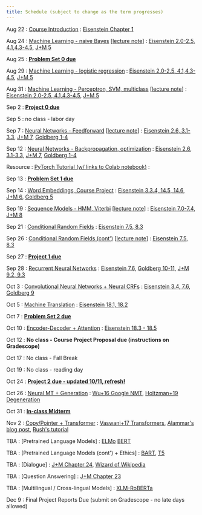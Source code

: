 ```yaml
---
title: Schedule (subject to change as the term progresses)
---
```

Aug 22
: [Course Introduction](https://cocoxu.github.io/CS7650_fall2022/slides/lec1-intro.pdf)
  : [Eisenstein Chapter 1](https://github.com/jacobeisenstein/gt-nlp-class/blob/master/notes/eisenstein-nlp-notes.pdf)

Aug 24
: [Machine Learning - naive Bayes](https://cocoxu.github.io/CS7650_fall2022/slides/lec2-ml-a.pdf) [[lecture note](https://cocoxu.github.io/CS7650_fall2022/slides/lec2_lr_notes.pdf)] 
  : [Eisenstein 2.0-2.5, 4.1,4.3-4.5](https://github.com/jacobeisenstein/gt-nlp-class/blob/master/notes/eisenstein-nlp-notes.pdf), [J+M 5](https://web.stanford.edu/~jurafsky/slp3/5.pdf)

Aug 25
: **[Problem Set 0 due](https://cocoxu.github.io/CS7650_fall2022/slides/CS7650_Problem_Set_0.pdf)**

Aug 29
: [Machine Learning - logistic regression](https://cocoxu.github.io/CS7650_fall2022/slides/lec3-ml-b.pdf)
  : [Eisenstein 2.0-2.5, 4.1,4.3-4.5](https://github.com/jacobeisenstein/gt-nlp-class/blob/master/notes/eisenstein-nlp-notes.pdf), [J+M 5](https://web.stanford.edu/~jurafsky/slp3/5.pdf)

Aug 31
: [Machine Learning - Perceptron, SVM, multiclass](https://cocoxu.github.io/CS7650_fall2022/slides/lec4-ml-c.pdf) [[lecture note](https://cocoxu.github.io/CS7650_fall2022/slides/lec4_svm_perceptron_softmax_notes.pdf)] 
  : [Eisenstein 2.0-2.5, 4.1,4.3-4.5](https://github.com/jacobeisenstein/gt-nlp-class/blob/master/notes/eisenstein-nlp-notes.pdf), [J+M 5](https://web.stanford.edu/~jurafsky/slp3/5.pdf)

Sep 2
: **[Project 0 due](https://colab.research.google.com/drive/1IBHknL6Ptik3OSdipKRP3mhJR8qufzmt?usp=sharing)**

Sep 5
: no class - labor day 

Sep 7
: [Neural Networks - Feedforward](https://cocoxu.github.io/CS7650_fall2022/slides/lec5-nn.pdf) [[lecture note](https://cocoxu.github.io/CS7650_fall2022/slides/lec5_xor_notes.pdf)] 
  : [Eisenstein 2.6, 3.1-3.3](https://github.com/jacobeisenstein/gt-nlp-class/blob/master/notes/eisenstein-nlp-notes.pdf), [J+M 7](https://web.stanford.edu/~jurafsky/slp3/7.pdf), [Goldberg 1-4](https://arxiv.org/pdf/1510.00726.pdf)

Sep 12
: [Neural Networks - Backpropagation, optimization](https://cocoxu.github.io/CS7650_fall2022/slides/lec6-nn2.pdf) 
  : [Eisenstein 2.6, 3.1-3.3](https://github.com/jacobeisenstein/gt-nlp-class/blob/master/notes/eisenstein-nlp-notes.pdf), [J+M 7](https://web.stanford.edu/~jurafsky/slp3/7.pdf), [Goldberg 1-4](https://arxiv.org/pdf/1510.00726.pdf)

Resource 
: [PyTorch Tutorial (w/ links to Colab notebook)](https://cocoxu.github.io/CS7650_fall2022/slides/PyTorch_tutorial.pdf)
  : 
  
Sep 13
: **[Problem Set 1 due](https://cocoxu.github.io/CS7650_fall2022/slides/CS7650_Problem_Set_1.pdf)**
  
Sep 14
: [Word Embeddings, Course Project](https://cocoxu.github.io/CS7650_fall2022/slides/lec7-word2vec.pdf)
  : [Eisenstein 3.3.4, 14.5, 14.6](https://github.com/jacobeisenstein/gt-nlp-class/blob/master/notes/eisenstein-nlp-notes.pdf), [J+M 6](https://web.stanford.edu/~jurafsky/slp3/6.pdf), [Goldberg 5](https://arxiv.org/pdf/1510.00726.pdf)

Sep 19
: [Sequence Models - HMM, Viterbi](https://cocoxu.github.io/CS7650_fall2022/slides/lec8-seq1.pdf) [[lecture note](https://cocoxu.github.io/CS7650_fall2022/slides/lec8_hmm_viterbi_notes.pdf)] 
  : [Eisenstein 7.0-7.4](https://github.com/jacobeisenstein/gt-nlp-class/blob/master/notes/eisenstein-nlp-notes.pdf), [J+M 8](https://web.stanford.edu/~jurafsky/slp3/8.pdf)

Sep 21
: [Conditional Random Fields](https://cocoxu.github.io/CS7650_fall2022/slides/lec9-seq2.pdf)
  : [Eisenstein 7.5, 8.3](https://github.com/jacobeisenstein/gt-nlp-class/blob/master/notes/eisenstein-nlp-notes.pdf)

Sep 26
: [Conditional Random Fields (cont')](https://cocoxu.github.io/CS7650_fall2022/slides/lec9-seq2.pdf) [[lecture note](https://cocoxu.github.io/CS7650_fall2022/slides/lec9_crf_ner_notes.pdf)]
  : [Eisenstein 7.5, 8.3](https://github.com/jacobeisenstein/gt-nlp-class/blob/master/notes/eisenstein-nlp-notes.pdf)

Sep 27
: **[Project 1 due](https://drive.google.com/file/d/1iAuODWLdBKK8_QF6bTdUnW9WC0xLg2ql/view?usp=sharing)**

Sep 28
: [Recurrent Neural Networks](https://cocoxu.github.io/CS7650_fall2022/slides/lec10-rnn.pdf)
  : [Eisenstein 7.6](https://github.com/jacobeisenstein/gt-nlp-class/blob/master/notes/eisenstein-nlp-notes.pdf), [Goldberg 10-11](https://arxiv.org/pdf/1510.00726.pdf), [J+M 9.2, 9.3](https://web.stanford.edu/~jurafsky/slp3/9.pdf)

Oct 3
: [Convolutional Neural Networks + Neural CRFs](https://cocoxu.github.io/CS7650_fall2022/slides/lec11-cnn.pdf)
  : [Eisenstein 3.4, 7.6](https://github.com/jacobeisenstein/gt-nlp-class/blob/master/notes/eisenstein-nlp-notes.pdf), [Goldberg 9](https://arxiv.org/pdf/1510.00726.pdf)

Oct 5
: [Machine Translation](https://cocoxu.github.io/CS7650_fall2022/slides/lec12-mt.pdf)
  : [Eisenstein 18.1, 18.2](https://github.com/jacobeisenstein/gt-nlp-class/blob/master/notes/eisenstein-nlp-notes.pdf)

Oct 7
: **[Problem Set 2 due](https://cocoxu.github.io/CS7650_fall2022/slides/CS7650_Problem_Set_2.pdf)**

Oct 10
: [Encoder-Decoder + Attention](https://cocoxu.github.io/CS7650_fall2022/slides/lec13-seq2seq.pdf)
  : [Eisenstein 18.3 - 18.5](https://github.com/jacobeisenstein/gt-nlp-class/blob/master/notes/eisenstein-nlp-notes.pdf)
  
Oct 12 
: **No class - Course Project Proposal due (instructions on Gradescope)**

Oct 17
: No class - Fall Break

Oct 19
: No class - reading day

Oct 24
: **[Project 2 due - updated 10/11, refresh!](https://colab.research.google.com/drive/1-Z1p8r5rUw-Znekx1p5nBGZ2vko5RKu4?usp=sharing)**

Oct 26
: [Neural MT + Generation](https://cocoxu.github.io/CS7650_fall2022/slides/lec14-nmt.pdf)
  : [Wu+16 Google NMT](https://arxiv.org/abs/1609.08144), [Holtzman+19 Degeneration](https://arxiv.org/pdf/1904.09751.pdf)
  
Oct 31 
: **[In-class Midterm]()**

Nov 2
: [Copy/Pointer + Transformer](https://cocoxu.github.io/CS7650_fall2022/slides/lec15-transformer.pdf)
  : [Vaswani+17 Transformers](https://arxiv.org/pdf/1706.03762.pdf), [Alammar's blog post](http://jalammar.github.io/illustrated-transformer/), [Rush's tutorial](http://jalammar.github.io/illustrated-transformer/) 

TBA
: [Pretrained Language Models]
  : [ELMo](https://www.aclweb.org/anthology/N18-1202.pdf) [BERT](https://www.aclweb.org/anthology/N19-1423.pdf)

TBA
: [Pretrained Language Models (cont') + Ethics]
  : [BART](https://arxiv.org/pdf/1910.13461.pdf), [T5](https://arxiv.org/pdf/1910.10683.pdf) 

TBA
: [Dialogue]
  : [J+M Chapter 24](https://web.stanford.edu/~jurafsky/slp3/24.pdf), [Wizard of Wikipedia](https://arxiv.org/pdf/1811.01241.pdf) 

TBA
: [Question Answering]
  : [J+M Chapter 23](https://web.stanford.edu/~jurafsky/slp3/23.pdf)

TBA
: [Multilingual / Cross-lingual Models]
  : [XLM-RoBERTa](https://arxiv.org/pdf/1911.02116.pdf)

Dec 9
: Final Project Reports Due (submit on Gradescope - no late days allowed)
